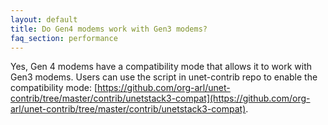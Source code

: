 ```yaml
---
layout: default
title: Do Gen4 modems work with Gen3 modems?
faq_section: performance
---
```


Yes, Gen 4 modems have a compatibility mode that allows it to work with Gen3 modems. Users can use the script in unet-contrib repo to enable the compatibility mode: [https://github.com/org-arl/unet-contrib/tree/master/contrib/unetstack3-compat](https://github.com/org-arl/unet-contrib/tree/master/contrib/unetstack3-compat).
